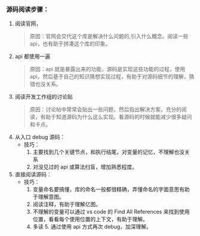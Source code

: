 ### 源码阅读步骤：

1. 阅读官网，
   > 原因：官网会交代这个库是解决什么问题的,引入什么概念。阅读一些 api，也有助于拼凑这个库的印象。
2. api 都使用一遍
   > 原因：api 就是暴露出来的功能，源码是实现这些功能的过程，使用 api，然后基于自己的知识猜想实现过程，有助于对源码细节的理解，猜错也没关系。
3. 阅读开发工作组的讨论贴
   > 原因：讨论帖中常常会贴出一些问题，然后指出解决方案，充分的阅读，有助于知道源码为什么这么实现。看源码的时候就能减少很多疑问和卡点。
4. 从入口 debug 源码：
   - 技巧：
     1. 主要找到几个关键节点，和执行结尾，对变量的记忆，不理解也没关系
     2. 对没见过的 api 或算法扫盲，增加熟悉程度。
5. 直接阅读源码：
   - 技巧：
     1. 变量命名要搞懂，库的命名一般都很精确，弄懂命名的字面意思有助于理解意图。
     2. 阅读注释，有助于理解亿图。
     3. 不理解的变量可以通过 vs code 的 Find All References 来找到使用位置，看看每个使用位置的上下文，有助于理解。
     4. 多读 5. 通过使用 api 方式再次 debug，加深理解。
